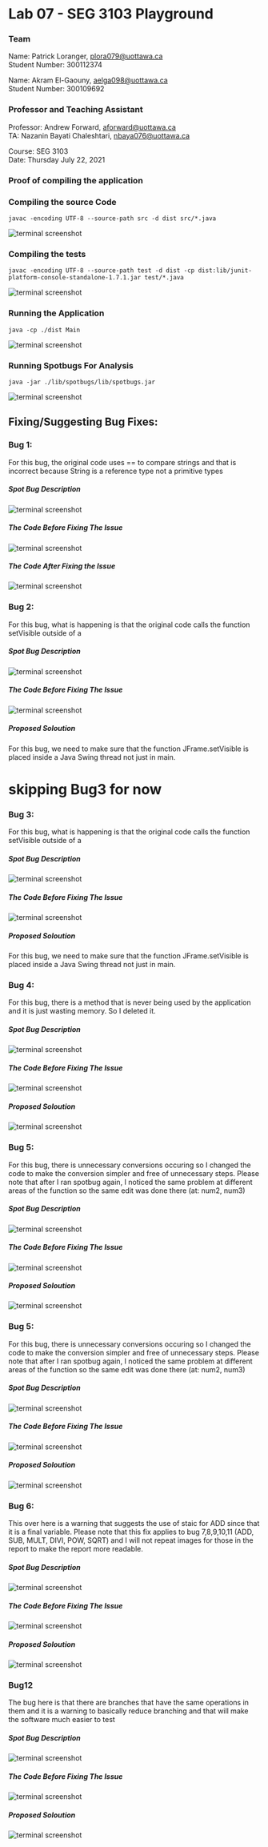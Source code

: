 # Lab 07 - SEG 3103 Playground

### Team

Name: Patrick Loranger, plora079@uottawa.ca<br>
Student Number: 300112374<br>

Name: Akram El-Gaouny, aelga098@uottawa.ca<br>
Student Number: 300109692

### Professor and Teaching Assistant

Professor: Andrew Forward, aforward@uottawa.ca<br>
TA: Nazanin Bayati Chaleshtari, nbaya076@uottawa.ca<br>

Course: SEG 3103<br>
Date: Thursday July 22, 2021


### Proof of compiling the application

### Compiling the source Code

```code
javac -encoding UTF-8 --source-path src -d dist src/*.java

```
![terminal screenshot](Assets/CompiledPicture.PNG)

### Compiling the tests

```code
javac -encoding UTF-8 --source-path test -d dist -cp dist:lib/junit-platform-console-standalone-1.7.1.jar test/*.java
```
![terminal screenshot](Assets/compiledTests.PNG)

### Running the Application

```code
java -cp ./dist Main
```
![terminal screenshot](Assets/ApplicationRunning.PNG)

### Running Spotbugs For Analysis

```code
java -jar ./lib/spotbugs/lib/spotbugs.jar
```
![terminal screenshot](Assets/SpotBugs.PNG)

## Fixing/Suggesting Bug Fixes:

### Bug 1: 

For this bug, the original code uses == to compare strings and that is incorrect because String is a reference type not a primitive types

##### Spot Bug Description
![terminal screenshot](Assets/Bug1/Bug1Description.PNG)
##### The Code Before Fixing The Issue
![terminal screenshot](Assets/Bug1/Bug1Before.PNG)
##### The Code After Fixing the Issue
![terminal screenshot](Assets/Bug1/Bug1After.PNG)



### Bug 2: 
For this bug, what is happening is that the original code calls the function setVisible outside of a 
##### Spot Bug Description
![terminal screenshot](Assets/Bug2/Bug2Description.PNG)
##### The Code Before Fixing The Issue
![terminal screenshot](Assets/Bug2/Bug2Before.PNG)
##### Proposed Soloution
For this bug, we need to make sure that the function JFrame.setVisible is placed inside a Java Swing thread not just in main.


# skipping Bug3 for now

### Bug 3: 
For this bug, what is happening is that the original code calls the function setVisible outside of a 
##### Spot Bug Description
![terminal screenshot](Assets/Bug3/Bug3Description.PNG)
##### The Code Before Fixing The Issue
![terminal screenshot](Assets/Bug3/Bug3Before.PNG)
##### Proposed Soloution
For this bug, we need to make sure that the function JFrame.setVisible is placed inside a Java Swing thread not just in main.

### Bug 4: 
For this bug, there is a method that is never being used by the application and it is just wasting memory. So I deleted it.
##### Spot Bug Description
![terminal screenshot](Assets/Bug4/Bug4Description.PNG)
##### The Code Before Fixing The Issue
![terminal screenshot](Assets/Bug4/Bug4Before.PNG)
##### Proposed Soloution
![terminal screenshot](Assets/Bug4/Bug4After.PNG)


### Bug 5: 
For this bug, there is unnecessary conversions occuring so I changed the code to make the conversion simpler and free of unnecessary steps. Please note that after I ran spotbug again, I noticed the same problem at different areas of the function so the same edit was done there (at: num2, num3)
##### Spot Bug Description
![terminal screenshot](Assets/Bug5/Bug5Description.PNG)
##### The Code Before Fixing The Issue
![terminal screenshot](Assets/Bug5/Bug5Before.PNG)
##### Proposed Soloution
![terminal screenshot](Assets/Bug5/Bug5After.PNG)


### Bug 5: 
For this bug, there is unnecessary conversions occuring so I changed the code to make the conversion simpler and free of unnecessary steps. Please note that after I ran spotbug again, I noticed the same problem at different areas of the function so the same edit was done there (at: num2, num3)
##### Spot Bug Description
![terminal screenshot](Assets/Bug5/Bug5Description.PNG)
##### The Code Before Fixing The Issue
![terminal screenshot](Assets/Bug5/Bug5Before.PNG)
##### Proposed Soloution
![terminal screenshot](Assets/Bug5/Bug5After.PNG)

### Bug 6: 
This over here is a warning that suggests the use of staic for ADD since that it is a final variable. Please note that this fix applies to bug 7,8,9,10,11 (ADD, SUB, MULT, DIVI, POW, SQRT) and I will not repeat images for those in the report to make the report more readable.
##### Spot Bug Description
![terminal screenshot](Assets/Bug6/Bug6Description.PNG)
##### The Code Before Fixing The Issue
![terminal screenshot](Assets/Bug6/Bug6Before.PNG)
##### Proposed Soloution
![terminal screenshot](Assets/Bug6/Bug6After.PNG)

### Bug12
The bug here is that there are branches that have the same operations in them and it is a warning to basically reduce branching and that will make the software much easier to test
##### Spot Bug Description
![terminal screenshot](Assets/Bug12/Bug12Description.PNG)
##### The Code Before Fixing The Issue
![terminal screenshot](Assets/Bug12/Bug12Before.PNG)
##### Proposed Soloution
![terminal screenshot](Assets/Bug12/Bug12After.PNG)

